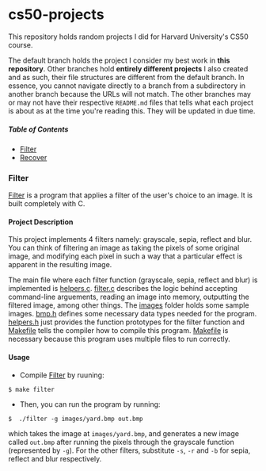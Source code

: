 # cs50-projects
This repository holds random projects I did for Harvard University's CS50 course.

The default branch holds the project I consider my best work in **this repository**. Other branches hold **entirely different projects** I also created and as such,
their file structures are different from the default branch. In essence, you cannot navigate directly to a branch from a subdirectory in another branch because the URLs will not match. The other branches may or may not have their respective `README.md` files that tells what each project is about as at the time you're reading this. They will be updated
in due time.

##### Table of Contents

- [Filter](/#filter)
- [Recover](/#recover)

### Filter
[Filter](/Filter) is a program that applies a filter of the user's choice to an image. It is built completely with C.

#### Project Description

This project implements 4 filters namely: grayscale, sepia, reflect and blur. You can think of filtering an image as taking the pixels of some original image, and modifying each pixel in such a way that a particular effect is apparent in the resulting image.

The main file where each filter function (grayscale, sepia, reflect and blur) is implemented is [helpers.c](/Filter/helpers.c). [filter.c](/Filter/filter.c) describes the logic behind accepting command-line arguements, reading an image into memory, outputting the filtered image, among other things. The [images](/Filter/images) folder holds some sample images. [bmp.h](/Filter/bmp.h) defines some necessary data types needed for the program. [helpers.h](/Filter/helpers.h) just provides the function prototypes for the filter function and [Makefile](/Filter/Makefile) tells the compiler how to compile this program. [Makefile](/Filter/Makefile) is necessary because this program uses multiple files to run correctly.

#### Usage

- Compile [Filter](/Filter) by ruuning:
```
$ make filter
```

- Then, you can run the program by running:
```
$  ./filter -g images/yard.bmp out.bmp
```
which takes the image at `images/yard.bmp`, and generates a new image called `out.bmp` after running the pixels through the grayscale function (represented by `-g`).
For the other filters, substitute `-s`, `-r` and `-b` for sepia, reflect and blur respectively.









